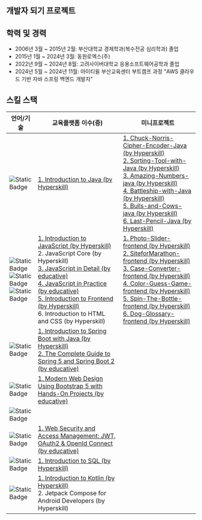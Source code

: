 ## 개발자 되기 프로젝트 ##

## 학력 및 경력
- 2006년 3월 ~ 2015년 2월: 부산대학교 경제학과(복수전공 심리학과) 졸업
- 2015년 1월 ~ 2024년 3월: 동원로엑스(주)
- 2022년 9월 ~ 2024년 8월: 고려사이버대학교 응용소프트웨어공학과 졸업
- 2024년 5월 ~ 2024년 11월: 아이티윌 부산교육센터 부트캠프 과정 "AWS 클라우드 기반 자바 스프링 백엔드 개발자"


## 스킬 스택
| 언어/기술                                                                                                                                                                                                                              | 교육플랫폼 이수(증)                                                                                                                                                                                                                                                                                                                                                                                                                                                                                                                                                                                                                  | 미니프로젝트                                                                                                                                                                                                                                                                                                                                                                                                                                                                                                                                                                                                                                           |
|------------------------------------------------------------------------------------------------------------------------------------------------------------------------------------------------------------------------------------|------------------------------------------------------------------------------------------------------------------------------------------------------------------------------------------------------------------------------------------------------------------------------------------------------------------------------------------------------------------------------------------------------------------------------------------------------------------------------------------------------------------------------------------------------------------------------------------------------------------------------|--------------------------------------------------------------------------------------------------------------------------------------------------------------------------------------------------------------------------------------------------------------------------------------------------------------------------------------------------------------------------------------------------------------------------------------------------------------------------------------------------------------------------------------------------------------------------------------------------------------------------------------------------|
| ![Static Badge](https://img.shields.io/badge/Java-004088?style=flat-square)                                                                                                                                                        | [1. Introduction to Java (by Hyperskill) ](https://hyperskill.org/certificates/ad6822c2-7779-4313-ac62-63fb83a67bbf.pdf)                                                                                                                                                                                                                                                                                                                                                                                                                                                                                                     | [1. Chuck-Norris-Cipher-Encoder-Java (by Hyperskill) ](https://github.com/bohyun86/Chuck-Norris-Cipher-Encoder-Java)  <br/> [2. Sorting-Tool-with-Java (by Hyperskill) ](https://github.com/bohyun86/Sorting-Tool-with-Java) <br/> [3. Amazing-Numbers-java (by Hyperskill) ](https://github.com/bohyun86/Amazing-Numbers-java) <br/> [4. Battleship-with-Java (by Hyperskill) ](https://github.com/bohyun86/Battleship-with-Java) <br/> [5. Bulls-and-Cows-java (by Hyperskill) ](https://github.com/bohyun86/Bulls-and-Cows-java) <br/> [6. Last-Pencil-Java (by Hyperskill) ](https://github.com/bohyun86/Last-Pencil-Java)                   |
| ![Static Badge](https://img.shields.io/badge/JavaScript-F7DF1E?style=flat-square&logo=javascript&logoColor=white)<br/>![Static Badge](https://img.shields.io/badge/HTML5-E34F26?style=flat-square&logo=html5&logoColor=white) <br/> ![Static Badge](https://img.shields.io/badge/CSS3-1572B6?style=flat-square&logo=css3&logoColor=white) | [1. Introduction to JavaScript (by Hyperskill) ](https://hyperskill.org/certificates/13604df5-e089-48be-a806-b8bf768af18e.pdf) <br/>  2. JavaScript Core (by Hyperskill) <br/>  [3. JavaScript in Detail (by educative) ](https://www.educative.io/verify-certificate/vgA3wPF4mmyD0JN88hyqVWpYzpkgIl) <br/> [4. JavaScript in Practice (by educative) ](https://www.educative.io/verify-certificate/vgA3wPF4yzwpg4xyGsyqVWpYzpkgIl) <br/> [5. Introduction to Frontend (by Hyperskill) ](https://hyperskill.org/certificates/41f99943-fc1b-4d89-97de-efbc4bb156f6.pdf) <br/> 6. Introduction to HTML and CSS (by Hyperskill) | [1. Photo-Slider-frontend (by Hyperskill) ](https://github.com/bohyun86/Photo-Slider-frontend)  <br/> [2. SiteforMarathon-frontend (by Hyperskill) ](https://github.com/bohyun86/SiteforMarathon-frontend) <br/> [3. Case-Converter-frontend (by Hyperskill) ](https://github.com/bohyun86/Case-Converter-frontend) <br/> [4. Color-Guess-Game-frontend (by Hyperskill) ](https://github.com/bohyun86/Color-Guess-Game-frontend) <br/> [5. Spin-The-Bottle-frontend (by Hyperskill) ](https://github.com/bohyun86/Spin-The-Bottle-frontend) <br/> [6. Dog-Glossary-frontend (by Hyperskill) ](https://github.com/bohyun86/Dog-Glossary-Frontend) </a> |
| ![Static Badge](https://img.shields.io/badge/Spring-6DB33F?style=flat-square&logo=springboot&logoColor=white)                                                                                                                      | [1. Introduction to Spring Boot with Java (by Hyperskill) ](https://hyperskill.org/certificates/dd893cd1-9ddb-4a69-8720-71dc3b032265.pdf) <br/>  [2. The Complete Guide to Spring 5 and Spring Boot 2 (by educative) ](https://www.educative.io/verify-certificate/RLG6RK5VJG0T0WwQrO9KQnIQMjElrPl3vf6)                                                                                                                                                                                                                                                                                                                      |                                                                                                                                                                                                                                                                                                                                                                                                                                                                                                                                                                                                                                                  |
| ![Static Badge](https://img.shields.io/badge/BootStrap-7952B3?style=flat-square&logo=bootstrap&logoColor=white)                                                                                                                    | [1. Modern Web Design Using Bootstrap 5 with Hands-On Projects (by educative)](https://www.educative.io/verify-certificate/0AkW25A0QjmcMypEAKnWxDcLlVpkB2kKqsP)                                                                                                                                                                                                                                                                                                                                                                                                                                                              |                                                                                                                                                                                                                                                                                                                                                                                                                                                                                                                                                                                                                                                  |
| ![Static Badge](https://img.shields.io/badge/TypeScript-3178C6?style=flat-square&logo=typescript&logoColor=white)                                                                                                                  |                                                                                                                                                                                                                                                                                                                                                                                                                                                                                                                                                                                                                              |                                                                                                                                                                                                                                                                                                                                                                                                                                                                                                                                                                                                                                                  |
| ![Static Badge](https://img.shields.io/badge/WebSecurity-071D49?style=flat-square)                                                                                                                                                 | [1. Web Security and Access Management: JWT, OAuth2 & OpenId Connect (by educative)](https://www.educative.io/verify-certificate/KAnBq1PjOj7uZ0MQWX7mGgUol8k9y391rHB)                                                                                                                                                                                                                                                                                                                                                                                                                                                        |                                                                                                                                                                                                                                                                                                                                                                                                                                                                                                                                                                                                                                                  |
| ![Static Badge](https://img.shields.io/badge/SQL-4479A1?style=flat-square&logo=mysql&logoColor=white)                                                                                                                              | [1. Introduction to SQL (by Hyperskill) ](https://hyperskill.org/certificates/7edc5518-ea6e-4ae5-b73f-c4d01d9c5009.pdf)                                                                                                                                                                                                                                                                                                                                                                                                                                                                                                      |                                                                                                                                                                                                                                                                                                                                                                                                                                                                                                                                                                                                                                                  |
| ![Static Badge](https://img.shields.io/badge/Kotlin-7F52FF?style=flat-square&logo=kotlin&logoColor=white)                                                                                                                          | [1. Introduction to Kotlin (by Hyperskill) ](https://hyperskill.org/certificates/ff15356a-f7b5-4e73-9fca-ca8f69af1951.pdf) <br/> 2. Jetpack Compose for Android Developers (by Hyperskill)                                                                                                                                                                                                                                                                                                                                                                                                                                   |                                                                                                                                                                                                                                                                                                                                                                                                                                                                                                                                                                                                                                                  |

